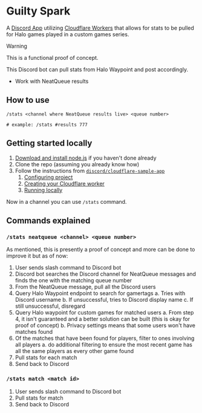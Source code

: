 # Guilty Spark

A [Discord App](https://discord.com/oauth2/authorize?client_id=1290269474536034357) utilizing [Cloudflare Workers](https://developers.cloudflare.com/workers/) that allows for stats to be pulled for Halo games played in a custom games series.

> [!WARNING]  
> This is a functional proof of concept.

This Discord bot can pull stats from Halo Waypoint and post accordingly.

- Work with NeatQueue results

## How to use

```
/stats <channel where NeatQueue results live> <queue number>

# example: /stats #results 777
```

## Getting started locally

1. [Download and install node.js](https://nodejs.org/en/download/package-manager) if you haven't done already
2. Clone the repo (assuming you already know how)
3. Follow the instructions from [`discord/cloudflare-sample-app`](https://github.com/discord/cloudflare-sample-app)
   1. [Configuring project](https://github.com/discord/cloudflare-sample-app?tab=readme-ov-file#configuring-project)
   2. [Creating your Cloudflare worker](https://github.com/discord/cloudflare-sample-app?tab=readme-ov-file#creating-your-cloudflare-worker)
   3. [Running locally](https://github.com/discord/cloudflare-sample-app?tab=readme-ov-file#running-locally)

Now in a channel you can use `/stats` command.

## Commands explained

### `/stats neatqueue <channel> <queue number>`

As mentioned, this is presently a proof of concept and more can be done to improve it but as of now:

1. User sends slash command to Discord bot
2. Discord bot searches the Discord channel for NeatQueue messages and finds the one with the matching queue number
3. From the NeatQueue message, pull all the Discord users
4. Query Halo Waypoint endpoint to search for gamertags
   a. Tries with Discord username
   b. If unsuccessful, tries to Discord display name
   c. If still unsuccessful, disregard
5. Query Halo waypoint for custom games for matched users
   a. From step 4, it isn't guaranteed and a better solution can be built (this is okay for proof of concept)
   b. Privacy settings means that some users won't have matches found
6. Of the matches that have been found for players, filter to ones involving all players
   a. do additional filtering to ensure the most recent game has all the same players as every other game found
7. Pull stats for each match
8. Send back to Discord

### `/stats match <match id>`

1. User sends slash command to Discord bot
2. Pull stats for match
3. Send back to Discord
